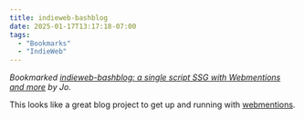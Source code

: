 ```yaml
---
title: indieweb-bashblog
date: 2025-01-17T13:17:18-07:00
tags:
  - "Bookmarks"
  - "IndieWeb"
---
```


<div class="u-bookmark-of h-cite">
<p><i style="pointer-events: auto;">Bookmarked <a class="u-url p-name" href="https://dead.garden/blog/indieweb-bashblog-a-single-script-ssg-with-webmentions-and-more.html">indieweb-bashblog: a single script SSG with Webmentions and more</a> by <span class="p-author">Jo</span>.</i></p>
</div>

<div class="e-content">
<p>This looks like a great blog project to get up and running with <a href="https://indieweb.org/Webmention">webmentions</a>.</p>
</div>

